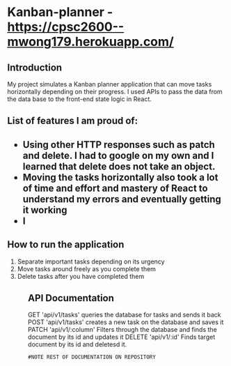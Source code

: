 # Kanban-planner - <a href="https://cpsc2600--mwong179.herokuapp.com/">https://cpsc2600--mwong179.herokuapp.com/</a>


<h2>Introduction</h2>
<p>
    My project simulates a Kanban planner application that can move tasks horizontally depending on their progress.
    I used APIs to pass the data from the data base to the front-end state logic in React.
</p>

<h2>List of features I am proud of:<h2>
<ul>
    <li>Using other HTTP responses such as patch and delete. I had to google on my own and I learned that delete does not take an object.</li>
    <li>Moving the tasks horizontally also took a lot of time and effort and mastery of React to understand my errors and eventually getting it working</li>
    <li>I</li>
</ul>

<h2>How to run the application</h2>
<ol>
    <li>Separate important tasks depending on its urgency</li>
    <li>Move tasks around freely as you complete them</li>
    <li>Delete tasks after you have completed them</li>
<ol>

<h2>API Documentation</h2>
<p>
    GET 'api/v1/tasks' queries the database for tasks and sends it back
    POST 'api/v1/tasks' creates a new task on the database and saves it
    PATCH 'api/v1/:column' Filters through the database and finds the document by its id and updates it
    DELETE 'api/v1/:id' Finds target document by its id and deletesd it.

    #NOTE REST OF DOCUMENTATION ON REPOSITORY
</p>
